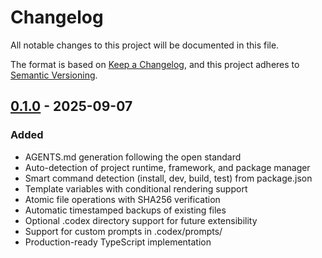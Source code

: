# Changelog

All notable changes to this project will be documented in this file.

The format is based on [Keep a Changelog](https://keepachangelog.com/en/1.1.0/),
and this project adheres to [Semantic Versioning](https://semver.org/spec/v2.0.0.html).

## [0.1.0] - 2025-09-07

### Added

- AGENTS.md generation following the open standard
- Auto-detection of project runtime, framework, and package manager
- Smart command detection (install, dev, build, test) from package.json
- Template variables with conditional rendering support
- Atomic file operations with SHA256 verification
- Automatic timestamped backups of existing files
- Optional .codex directory support for future extensibility
- Support for custom prompts in .codex/prompts/
- Production-ready TypeScript implementation

[0.1.0]: https://github.com/RMNCLDYO/create-codex/releases/tag/v0.1.0
